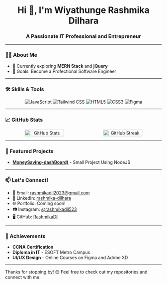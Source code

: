 <h1 align="center">Hi 👋, I'm Wiyathunge Rashmika Dilhara</h1>
<h3 align="center">A Passionate IT Professional and Entrepreneur</h3>

---

### 👨‍💻 About Me  
- 🌱 Currently exploring **MERN Stack** and **jQuery**  
- 🎯 Goals: Become a Profectional Software Engineer


---
 
### 🛠 Skills & Tools  
<div align="center">
  <img src="https://img.shields.io/badge/JavaScript-323330?style=for-the-badge&logo=javascript&logoColor=F7DF1E" alt="JavaScript"/>
  <img src="https://img.shields.io/badge/TailwindCSS-06B6D4?style=for-the-badge&logo=tailwindcss&logoColor=white" alt="Tailwind CSS"/>
  <img src="https://img.shields.io/badge/HTML5-E34F26?style=for-the-badge&logo=html5&logoColor=white" alt="HTML5"/>
  <img src="https://img.shields.io/badge/CSS3-1572B6?style=for-the-badge&logo=css3&logoColor=white" alt="CSS3"/>
  <img src="https://img.shields.io/badge/Figma-F24E1E?style=for-the-badge&logo=figma&logoColor=white" alt="Figma"/>
</div>

---

### 📈 GitHub Stats  
<div align="center" style="display:flex;">
  <img src="https://github-readme-stats.vercel.app/api?username=RashmikaDil&show_icons=true&theme=radical" alt="GitHub Stats" width="50%"/>
 <img src="https://github-readme-streak-stats.herokuapp.com/?user=RashmikaDil&theme=radical" alt="GitHub Streak" width="50%"/>
</div>

---

### 🚀 Featured Projects  
- **[MoneySaving-dashBoard)]([#](https://github.com/RashmikaDil/NodeJs-MoneySaving-dashBoard))** - Small Project Using NodeJS


---

### 📫 Let's Connect!  
- 📧 Email: [rashmikadil2023@gmail.com](mailto:rashmikadil2023@gmail.com)  
- 💼 LinkedIn: [rashmika-dilhara](https://www.linkedin.com/in/rashmika-dilhara-47a7102aa/)  
- 🌐 Portfolio: Coming soon!  
- 📷 Instagram: [@rashmikadil523](https://www.instagram.com/rashmikadil523/)  
- 🖥 GitHub: [RashmikaDil](https://github.com/RashmikaDil)  

---

### 🏅 Achievements  
- **CCNA Certification**  
- **Diploma in IT** - ESOFT Metro Campus  
- **UI/UX Design** - Online Courses on Figma and Adobe XD  

---

Thanks for stopping by! 😊 Feel free to check out my repositories and connect with me.  
